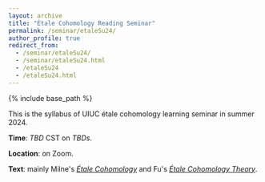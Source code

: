 ```yaml
---
layout: archive
title: "Étale Cohomology Reading Seminar"
permalink: /seminar/etaleSu24/
author_profile: true
redirect_from:
  - /seminar/etaleSu24/
  - /seminar/etaleSu24.html
  - /etaleSu24
  - /etaleSu24.html
---
```

{% include base_path %}

This is the syllabus of UIUC étale cohomology learning seminar in summer 2024. 

**Time**: _TBD_ CST on _TBDs_. 

**Location**: on Zoom.

**Text**: mainly Milne's [_Étale Cohomology_](https://www.jstor.org/stable/j.ctt1bpmbk1) and Fu's [_Étale Cohomology Theory_](https://www.worldscientific.com/worldscibooks/10.1142/9569). 

